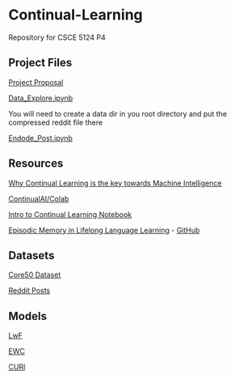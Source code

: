 # Continual-Learning
Repository for CSCE 5124 P4 





## Project Files

[Project Proposal](https://docs.google.com/presentation/d/1CRLX_wxaSNPcYa8rTN84LSuM5k8u7ZmddhwwK4vvqvQ/edit?usp=sharing)

[Data_Explore.ipynb](Data_Explore.ipynb)

You will need to create a data dir in you root directory and put the compressed reddit file there

[Endode_Post.ipynb](Endode_Post.ipynb)



## Resources

[Why Continual Learning is the key towards Machine Intelligence](https://medium.com/continual-ai/why-continuous-learning-is-the-key-towards-machine-intelligence-1851cb57c308)

[ContinualAI/Colab](https://github.com/ContinualAI/colab)

[Intro to Continual Learning Notebook](https://colab.research.google.com/github/ContinualAI/colab/blob/master/notebooks/intro_to_continual_learning.ipynb)

[Episodic Memory in Lifelong Language Learning](https://arxiv.org/pdf/1906.01076v3.pdf) - [GitHub](https://github.com/h3lio5/episodic-lifelong-learning)


## Datasets

[Core50 Dataset](https://vlomonaco.github.io/core50/)

[Reddit Posts](https://drive.google.com/file/d/12C7lOehVMF8XKyb0nK2U6nZS_Z7VJihB/view?usp=sharing)

## Models

[LwF](https://arxiv.org/pdf/1606.09282.pdf)

[EWC](https://arxiv.org/pdf/1612.00796.pdf)

[CURl](https://proceedings.neurips.cc/paper/2019/file/861578d797aeb0634f77aff3f488cca2-Paper.pdf)
